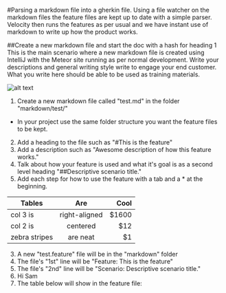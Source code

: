 #Parsing a markdown file into a gherkin file.
Using a file watcher on the markdown files the feature files are kept up to date with a simple parser.  Velocity then runs the
features as per usual and we have instant use of markdown to write up how the product works.  

##Create a new markdown file and start the doc with a hash for heading 1
This is the main scenario where a new markdown file is created using IntelliJ with the Meteor site running as per normal development.
Write your descriptions and general writing style write to engage your end customer.  What you write here should be able to be used as 
training materials.

![alt text](http://localhost:3000/images/markdownDescription.png "Example markdown")

1. Create a new markdown file called "test.md" in the folder "markdown/test/"
  * In your project use the same folder structure you want the feature files to be kept.
2. Add a heading to the file such as "#This is the feature"
2. Add a description such as "Awesome description of how this feature works."
2. Talk about how your feature is used and what it's goal is as a second level heading "##Descriptive scenario title."
2. Add each step for how to use the feature with a tab and a * at the beginning.

| Tables        | Are           | Cool  |
| ------------- |:-------------:| -----:|
| col 3 is      | right-aligned | $1600 |
| col 2 is      | centered      |   $12 |
| zebra stripes | are neat      |    $1 |
3. A new "test.feature" file will be in the "markdown" folder
3. The file's "1st" line will be "Feature: This is the feature"
3. The file's "2nd" line will be "Scenario: Descriptive scenario title."
3. Hi Sam
3. The table below will show in the feature file:





